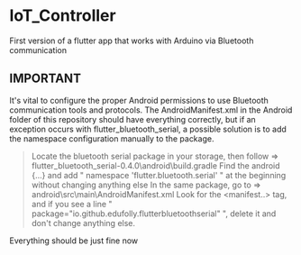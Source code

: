 # IoT_Controller

First version of a flutter app that works with Arduino via Bluetooth communication

## IMPORTANT

It's vital to configure the proper Android permissions to use Bluetooth communication tools and protocols.
The AndroidManifest.xml in the Android folder of this repository should have everything correctly, but if an exception occurs
with flutter_bluetooth_serial, a possible solution is to add the namespace configuration manually to the package.
>Locate the bluetooth serial package in your storage, then follow => flutter_bluetooth_serial-0.4.0\android\build.gradle
>Find the android {...} and add " namespace 'flutter.bluetooth.serial' " at the beginning without changing anything else
>In the same package, go to => android\src\main\AndroidManifest.xml
>Look for the <manifest..> tag, and if you see a line " package="io.github.edufolly.flutterbluetoothserial" ", delete it and don't change anything else.

Everything should be just fine now



